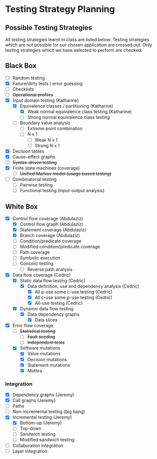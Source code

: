 # Testing Strategy Planning

## Possible Testing Strategies

All testing strategies learnt in class are listed below.
Testing strategies which are not possible for our chosen application are crossed out.
Only testing strategies which we have selected to perform are checked.

## Black Box

- [ ] Random testing
- [x] Failure/dirty tests / error guessing
- [ ] Checklists
- [ ] ~~Operational profiles~~
- [x] Input domain testing (Katharine)
  - [x] Equivalence classes / partitioning (Katharine)
    - [x] Weak normal equivalence class testing (Katharine)
    - [ ] Strong normal equivalence class testing
  - [ ] Boundary value analysis
    - [ ] Extreme point combination
    - [ ] N x 1
      - [ ] Weak N x 1
      - [ ] Strong N x 1
- [x] Decision tables
- [x] Cause-effect graphs
- [ ] ~~Syntax-driven testing~~
- [x] Finite state machines (coverage)
  - [ ] ~~Unified Markov model (usage based testing)~~
- [ ] Combinatorial testing
  - [ ] Pairwise testing
  - [ ] Functional testing (input-output analysis)

## White Box

- [x] Control flow coverage (Abdulaziz)
  - [x] Control flow graph (Abdulaziz)
  - [x] Statement coverage (Abdulaziz)
  - [x] Branch coverage (Abdulaziz)
  - [ ] Condition/predicate coverage
  - [ ] Modified condition/predicate coverage
  - [ ] Path coverage
  - [ ] Symbolic execution
  - [ ] Concolic testing
    - [ ] Reverse path analysis
- [x] Data flow coverage (Cedric)
  - [x] Static data flow testing (Cedric)
    - [x] Data definition, use and dependency analysis (Cedric)
      - [x] All p-use some c-use testing (Cedric)
      - [x] All c-use some p-use testing (Cedric)
      - [x] All-use testing (Cedric)
  - [x] Dynamic data flow testing
    - [x] Data dependency graphs
      - [x] Data slices
- [x] Error flow coverage
  - [ ] ~~Statistical testing~~
    - [ ] ~~Fault seeding~~
    - [ ] ~~Independent tests~~
  - [x] Software mutations
    - [x] Value mutations
    - [x] Decision mutations
    - [x] Statement mutations
    - [x] Mothra

### Integration

- [x] Dependency graphs (Jeremy)
- [x] Call graphs (Jeremy)
- [ ] Paths
- [ ] Non-incremental testing (big bang)
- [x] Incremental testing (Jeremy)
  - [x] Bottom-up (Jeremy)
  - [ ] Top-down
  - [ ] Sandwich testing
  - [ ] Modified sandwich testing
- [ ] Collaboration integration
- [ ] Layer integration
